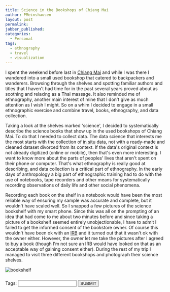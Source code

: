 ```yaml
---
title: Science in the Bookshops of Chiang Mai
author: PMeinshausen
layout: post
permalink: 
jabber_published:
categories:
  - Personal
tags:
  - ethnography
  - travel
  - visualization
---
```

<!--<link rel="stylesheet" href="https://maxcdn.bootstrapcdn.com/bootstrap/3.2.0/css/bootstrap.min.css">-->
<link rel="stylesheet" href="https://code.jquery.com/ui/1.11.1/themes/smoothness/jquery-ui.css">
<script src="https://ajax.googleapis.com/ajax/libs/jquery/1.11.1/jquery.min.js"></script>
<script src="https://code.jquery.com/ui/1.11.1/jquery-ui.js"></script>
<script src="https://maxcdn.bootstrapcdn.com/bootstrap/3.2.0/js/bootstrap.min.js"></script>
<script src="http://d3js.org/d3.v3.min.js"></script>
<script>
    var book_terms = [];
    $(document).ready(function(){
        $.getJSON('http://housesofstones.github.io/data/chiangGraph.json', function(response){
            for (i=0; i<Object.keys(response).length; i++){
                book_terms.push(Object.keys(response)[i]);
            }
        });
    });
    $(function() {
        var availableTags = book_terms;
        $( "#tags" ).autocomplete({
            source: availableTags
        });
    });
</script>
<style>
    
    .node {
        stroke-width: 1.5px;
    }

    .link {
        stroke: #EBC51C;
        stroke-opacity: .6;
    }

    .node {
        fill: #E35604;
    }

    .node text {
        color: #000;
        font: 10px;
        pointer-events: none;
    }
    .text_scroll {
        max-height:100px;
        overflow-y:scroll;
        width:700px;
    }
    .axis path,
    .axis line {
        fill: none;
        stroke: #213CB1;
        shape-rendering: crispEdges;
    }
    g.tick {
        font-size:10px;
    }
    .x.axis,
    .y.axis,
    .tick text {
        font-size: 10px;
    }

    rect {
        fill: #E35604;
    }

    pre, code {
        font-size: 12px;
    }
</style>

<div>
    <p>
    I spent the weekend before last in <a href="http://en.wikipedia.org/wiki/Chiang_Mai">Chiang Mai</a> and while I was there I wandered into a small used bookshop that catered to backpackers and wanderers. Browsing through the shelves and spotting familiar authors and titles that I haven't had time for in the past several years proved about as soothing and relaxing as a Thai massage. It also reminded me of ethnography, another main interest of mine that I don't give as much attention as I wish I might. So on a whim I decided to engage in a small ethnographic exercise and combine travel, books, ethnography, and data collection.
    </p>
    <p>
    Taking a look at the shelves marked 'science', I decided to systematically describe the science books that show up in the used bookshops of Chiang Mai. To do that I needed to collect data. The data science that interests me the most starts with the collection of <a href="http://en.wikipedia.org/wiki/In_situ#Experimental_psychology">in situ</a> data, not with a ready-made and cleaned dataset divorced from its context. If the data's original context is not already digitized (online or mobile), then that's even more interesting. I want to know more about the parts of peoples' lives that aren't spent on their phone or computer. That's what ethnography is really good at describing, and data collection is a critical part of ethnography. In the early days of anthropology a big part of ethnographic training had to do with the use of notebooks, tape recorders and other means for systematically recording observations of daily life and other social phenomena. 
    </p>
    <p>
    Recording each book on the shelf in a notebook would have been the most reliable way of ensuring my sample was accurate and complete, but it wouldn't have scaled well. So I snapped a few pictures of the science bookshelf with my smart phone. Since this was all on the prompting of an idea that had come to me about two minutes before and since taking a picture of a bookshelf seemed entirely unobjectionable, I have to admit I failed to get the informed consent of the bookstore owner. Of course this wouldn't have been ok with an <a href="http://en.wikipedia.org/wiki/Institutional_review_board">IRB</a> and it turned out that it wasn't ok with the owner either. However, the owner let me take the pictures after I agreed to buy a book (though I'm not sure an IRB would have looked on that as an acceptable way of gaining consent either). During the rest of my trip I managed to visit three different bookshops and photograph their science shelves. 
    </p>
    <p>
    <img src="http://housesofstones.github.io/images/chiang_1bookshelf1.jpg" alt="bookshelf">
    </p>
</div>
<!--
<div class="panel-group" id="accordion">
  <div class="panel panel-default">
    <div class="panel-heading">
      <h5 class="panel-title">
        <a data-toggle="collapse" data-parent="#accordion" href="#collapseOne">
          Photo of Bookshelf
        </a>
      </h5>
    </div>
    <div id="collapseOne" class="panel-collapse collapse">
      <div class="panel-body">
        <img src="https://googledrive.com/host/0B4U5l0y6n26iNHFiakpqLVhjOUk/chiang_1bookshelf1.jpg">
      </div>
    </div>
  </div>
</div>
-->
<script src="https://gist.github.com/PMeinshausen/c088ab28f515176685cb.js"></script>
<div id="chart"></div>
<div class='text_scroll' id="table"></div>
<div id="top_terms" style="margin-top:10px;"></div>
<div class='text_scroll' id="termstable"></div>
<div class="ui-widget">
    <label for="tags">Tags: </label>
    <input id="tags">
        <button type= "submit" id= "SUBMIT" onclick="update($('#tags').val())" value="SUBMIT">  SUBMIT</button>
</div>
<div id="graph"></div>

<script src="http://housesofstones.github.io/js/scienceChaingMaiYears.js">
</script>
<script src="http://housesofstones.github.io/js/scienceChaingMaiTerms.js">
</script>
<script src="http://housesofstones.github.io/js/scienceChaingMaiGraph.js">
</script>
